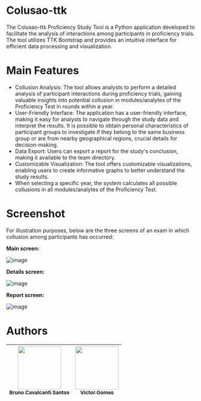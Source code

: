 # Colusao-ttk
The Colusao-ttk Proficiency Study Tool is a Python application developed to facilitate the analysis of interactions among participants in proficiency trials. 
The tool utilizes TTK Bootstrap and provides an intuitive interface for efficient data processing and visualization.

# Main Features
- Collusion Analysis: The tool allows analysts to perform a detailed analysis of participant interactions during proficiency trials, gaining valuable insights
  into potential collusion in modules/analytes of the Proficiency Test in rounds within a year.
- User-Friendly Interface: The application has a user-friendly interface, making it easy for analysts to navigate through the study data and interpret the results. It is possible to obtain
  personal characteristics of participant groups to investigate if they belong to the same business group or are from nearby geographical regions, crucial details for decision-making.
- Data Export: Users can export a report for the study's conclusion, making it available to the team directory.
- Customizable Visualization: The tool offers customizable visualizations, enabling users to create informative graphs to better understand the study results.
- When selecting a specific year, the system calculates all possible collusions in all modules/analytes of the Proficiency Test.

# Screenshot
For illustration purposes, below are the three screens of an exam in which collusion among participants has occurred:

**Main screen:**

![image](https://github.com/BrunoSantos14/Colusao-ttk/assets/109088916/c7db9d45-b298-4207-895a-94b711f0d5d4)

**Details screen:**

![image](https://github.com/BrunoSantos14/Colusao-ttk/assets/109088916/12456226-27b6-4ad6-9ed2-18f92ef29570)

**Report screen:**

![image](https://github.com/BrunoSantos14/Colusao-ttk/assets/109088916/079decbd-4e89-465d-b8f8-318315714b52)

# Authors
| [<img src="https://avatars.githubusercontent.com/u/109088916?s=400&u=0128dd8ac18d3e18783c4f52c5bb89578f12311f&v=4" width=115><br><sub>Bruno Cavalcanti Santos</sub>](https://github.com/BrunoSantos14) |  [<img src="https://avatars.githubusercontent.com/u/117787474?v=4" width=115><br><sub>Victor Gomes</sub>](https://github.com/victoralmeida428) |
| :---: | :---:
